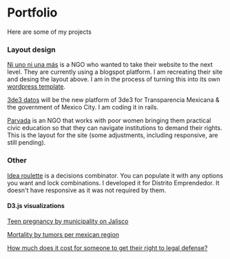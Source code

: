 # Portfolio

Here are some of my projects

### Layout design

[Ni uno ni una más](https://ponentesincausa.github.io/n1n1a/) is a NGO who wanted to take their website to the next level. They are currently using a blogspot platform. I am recreating their site and desing the layout above. I am in the process of turning this into its own [wordpress template](https://github.com/ponentesincausa/niunoniunamas).

[3de3 datos](https://ponentesincausa.github.io/landing3de3/index3.html) will be the new platform of 3de3 for Transparencia Mexicana & the government of Mexico City. I am coding it in rails.

[Parvada](https://parvada.github.io) is an NGO that works with poor women bringing them practical civic education so that they can navigate institutions to demand their rights. This is the layout for the site (some adjustments, including responsive, are still pending).


### Other

[Idea roulette](https://idea-roulette.herokuapp.com) is a decisions combinator. You can populate it with any options you want and lock combinations. I developed it for Distrito Emprendedor. It doesn't have responsive as it was not required by them.


#### D3.js visualizations

[Teen pregnancy by municipality on Jalisco](http://bl.ocks.org/ponentesincausa/64c77fa4abee31af9916) 

[Mortality by tumors per mexican region](http://bl.ocks.org/ponentesincausa/b49d2b3f35aba60d9a1c)

[How much does it cost for someone to get their right to legal defense?](https://bl.ocks.org/ponentesincausa/ecdbf58bdf992b2c3fbe)
